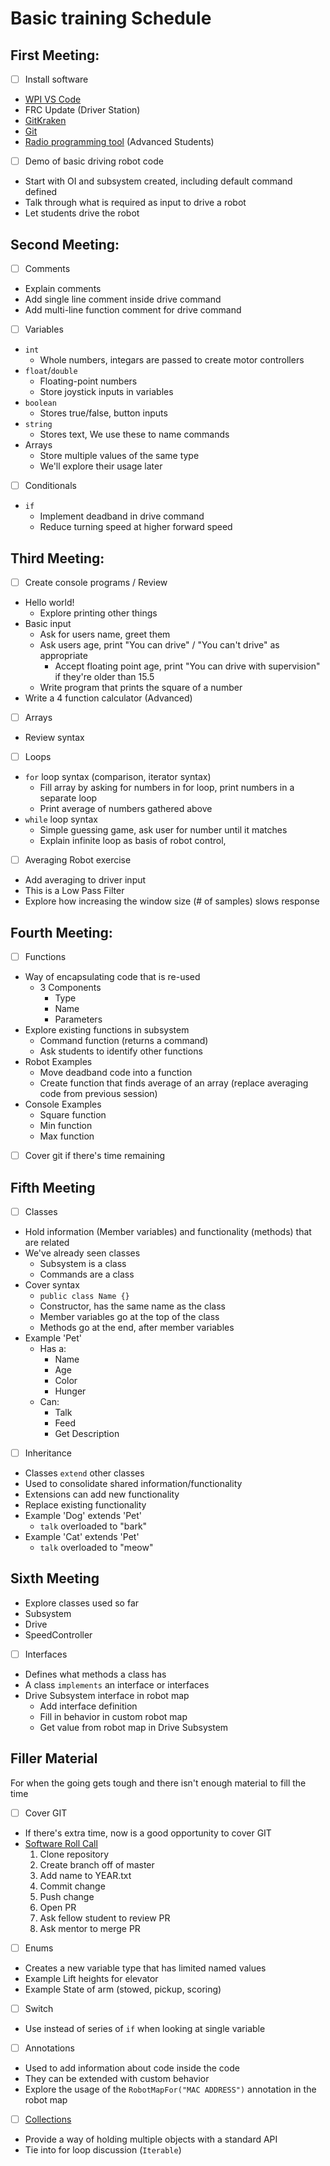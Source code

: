 # Basic training Schedule

## First Meeting:
 - [ ] Install software
  - [WPI VS Code](https://github.com/wpilibsuite/allwpilib/releases)
  - FRC Update (Driver Station)
  - [GitKraken](https://www.gitkraken.com/)
  - [Git](https://git-scm.com/)
  - [Radio programming tool](https://docs.wpilib.org/en/latest/docs/software/getting-started/radio-programming.html) (Advanced Students)
 - [ ] Demo of basic driving robot code
  - Start with OI and subsystem created, including default command defined
  - Talk through what is required as input to drive a robot
  - Let students drive the robot

## Second Meeting:
 - [ ] Comments
  - Explain comments
  - Add single line comment inside drive command
  - Add multi-line function comment for drive command
 - [ ] Variables
  - `int`
    - Whole numbers, integars are passed to create motor controllers
  - `float`/`double`
    - Floating-point numbers
    - Store joystick inputs in variables
  - `boolean`
    - Stores true/false, button inputs
  - `string`
    - Stores text, We use these to name commands
  - Arrays
    - Store multiple values of the same type
    - We'll explore their usage later
 - [ ] Conditionals
  - `if`
    - Implement deadband in drive command
    - Reduce turning speed at higher forward speed

## Third Meeting:
 - [ ] Create console programs / Review
  - Hello world!
    - Explore printing other things
  - Basic input
    - Ask for users name, greet them
    - Ask users age, print "You can drive" / "You can't drive" as appropriate
      - Accept floating point age, print "You can drive with supervision" if they're older than 15.5
    - Write program that prints the square of a number
  - Write a 4 function calculator (Advanced)
 - [ ] Arrays
  - Review syntax
 - [ ] Loops
  - `for` loop syntax (comparison, iterator syntax)
    - Fill array by asking for numbers in for loop, print numbers in a separate loop
    - Print average of numbers gathered above
  - `while` loop syntax
    - Simple guessing game, ask user for number until it matches
    - Explain infinite loop as basis of robot control,
 - [ ] Averaging Robot exercise
  - Add averaging to driver input
  - This is a Low Pass Filter
  - Explore how increasing the window size (# of samples) slows response

## Fourth Meeting:
 - [ ] Functions
  - Way of encapsulating code that is re-used
    - 3 Components
      - Type
      - Name
      - Parameters
  - Explore existing functions in subsystem
    - Command function (returns a command)
    - Ask students to identify other functions
  - Robot Examples
    - Move deadband code into a function
    - Create function that finds average of an array (replace averaging code from previous session)
  - Console Examples
    - Square function
    - Min function
    - Max function
 - [ ] Cover git if there's time remaining


## Fifth Meeting
 - [ ] Classes
  - Hold information (Member variables) and functionality (methods) that are related
  - We've already seen classes
    - Subsystem is a class
    - Commands are a class
  - Cover syntax
    - `public class Name {}`
    - Constructor, has the same name as the class
    - Member variables go at the top of the class
    - Methods go at the end, after member variables
  - Example 'Pet'
    - Has a:
      - Name
      - Age
      - Color
      - Hunger
    - Can:
      - Talk
      - Feed
      - Get Description
 - [ ] Inheritance
  - Classes `extend` other classes
  - Used to consolidate shared information/functionality
  - Extensions can add new functionality
  - Replace existing functionality
  - Example 'Dog' extends 'Pet'
    - `talk` overloaded to "bark"
  - Example 'Cat' extends 'Pet'
    - `talk` overloaded to "meow"

## Sixth Meeting
 - Explore classes used so far
  - Subsystem
  - Drive
  - SpeedController
 - [ ] Interfaces
  - Defines what methods a class has
  - A class `implements` an interface or interfaces
  - Drive Subsystem interface in robot map
    - Add interface definition
    - Fill in behavior in custom robot map
    - Get value from robot map in Drive Subsystem

## Filler Material
For when the going gets tough and there isn't enough material to fill the time
 - [ ] Cover GIT
  - If there's extra time, now is a good opportunity to cover GIT
  - [Software Roll Call](https://github.com/chopshop-166/SoftwareRollCall)
    1. Clone repository
    1. Create branch off of master
    1. Add name to YEAR.txt
    1. Commit change
    1. Push change
    1. Open PR
    1. Ask fellow student to review PR
    1. Ask mentor to merge PR

 - [ ] Enums
  - Creates a new variable type that has limited named values
  - Example Lift heights for elevator
  - Example State of arm (stowed, pickup, scoring)
 - [ ] Switch
  - Use instead of series of `if` when looking at single variable
 - [ ] Annotations
  - Used to add information about code inside the code
  - They can be extended with custom behavior
  - Explore the usage of the `RobotMapFor("MAC ADDRESS")` annotation in the robot map
 - [ ] [Collections](https://docs.oracle.com/javase/8/docs/api/?java/util/Collections.html)
  - Provide a way of holding multiple objects with a standard API
  - Tie into for loop discussion (`Iterable`)